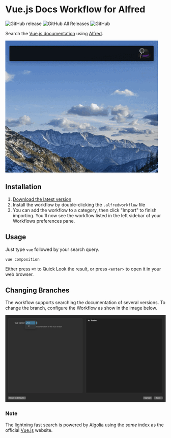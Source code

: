 # Vue.js Docs Workflow for Alfred

![GitHub release](https://img.shields.io/github/release/techouse/alfred-vue-docs.svg)
![GitHub All Releases](https://img.shields.io/github/downloads/techouse/alfred-vue-docs/total.svg)
![GitHub](https://img.shields.io/github/license/techouse/alfred-vue-docs.svg)


Search the [Vue.js documentation](https://v3.vuejs.org/guide/introduction.html) using [Alfred](https://www.alfredapp.com/).

![demo](demo.gif)

## Installation

1. [Download the latest version](https://github.com/techouse/alfred-vue-docs/releases/latest)
2. Install the workflow by double-clicking the `.alfredworkflow` file
3. You can add the workflow to a category, then click "Import" to finish importing. You'll now see the workflow listed in the left sidebar of your Workflows preferences pane.

## Usage

Just type `vue` followed by your search query.

```
vue composition
```

Either press `⌘Y` to Quick Look the result, or press `<enter>` to open it in your web browser.

## Changing Branches

The workflow supports searching the documentation of several versions. To change the branch, configure the Workflow as show in the image below.

![configure](configure.png)

### Note

The lightning fast search is powered by [Algolia](https://www.algolia.com) using the _same_ index as the official [Vue.js](https://v3.vuejs.org/) website.
